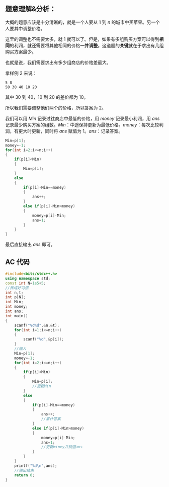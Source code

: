 ## 题意理解&分析：

大概的题意应该是十分清晰的，就是一个人要从 $1$ 到 $n$ 的城市中买苹果。另一个人要其中调整价格。

这里的调整也不需要太多，就 $1$ 就可以了。但是，如果有多组购买方案可以得到**相同**的利润，就还需要将其他相同的价格**一并调整**。这道题的**关键**就在于求出有几组购买方案最少。

也就是说，我们需要求出有多少组商店的价格差最大。

拿样例 2 来说：

```
5 8
50 30 40 10 20
```

其中 $30$ 到 $40$，$10$ 到 $20$ 的差价都为 $10$。

所以我们需要调整他们两个的价格，所以答案为 $2$。

我们可以用 $Min$ 记录过往商店中最低的价格，用 $money$ 记录最小利润，用 $ans$ 记录最少购买方案的组数。$Min$：中途保持更新为最低价格。$money$：每次比较利润，有更大时更新，同时将 $ans$ 赋值为 $1$。$ans$：记录答案。

```cpp
Min=p[1];
money=-1;
for(int i=2;i<=n;i++)
{
	if(p[i]<Min)
	{
		Min=p[i];
	}
	else
	{
		if(p[i]-Min==money)
		{
			ans++;
		}
		else if(p[i]-Min>money)
		{
			money=p[i]-Min;
			ans=1;
		}
	}
}
```

最后直接输出 $ans$ 即可。

## AC 代码

```cpp
#include<bits/stdc++.h>
using namespace std;
const int N=1e5+5;
//养成好习惯
int n,t;
int p[N];
int Min;
int money;
int ans;
int main()
{
	scanf("%d%d",&n,&t);
	for(int i=1;i<=n;i++)
	{
		scanf("%d",&p[i]);
	}
    //输入
	Min=p[1];
	money=-1;
	for(int i=2;i<=n;i++)
	{
		if(p[i]<Min)
		{
			Min=p[i];
            //更新Min
		}
		else
		{
			if(p[i]-Min==money)
			{
				ans++;
                //累计答案
			}
			else if(p[i]-Min>money)
			{
				money=p[i]-Min;
				ans=1;
                //更新miney并赋值ans
			}
		}
	}
	printf("%d\n",ans);
    //输出结束
	return 0;
}
```